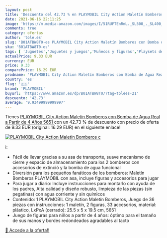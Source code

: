 ```yaml
---
layout: post
title: 'Descuento del 42.73 % en PLAYMOBIL City Action Maletín Bomberos c'
date: 2021-06-16 22:11:25
image: 'https://m.media-amazon.com/images/I/51RUFTEnRmL._SL500_._SL400_.jpg'
comments: true
category: ofertas
author: 'tole.es'
slug: 'B01ATBW8T0-es PLAYMOBIL City Action Maletín Bomberos con Bomba de Agua...'
sku: 'B01ATBW8T0-es'
tags: [ 'Juguetes','Juguetes y juegos','Muñecos y figuras','Playsets de figuras de juguete para niños','playmobil', ]
actualPrice: 9.33 EUR
currency: EUR
price: 9.33
comparePrice: 16.29 EUR
prodname: 'PLAYMOBIL City Action Maletín Bomberos con Bomba de Agua Real  a Partir de 4 Años  5651 '
country: 'es'
flag: '🇪🇸'
brand: 'PLAYMOBIL'
buyurl: 'https://www.amazon.es/dp/B01ATBW8T0/?tag=tolees-21'
descuento: '42.73'
average: '9.93499999999997'
---
```


Tienes [PLAYMOBIL City Action Maletín Bomberos con Bomba de Agua Real  a Partir de 4 Años  5651 ](https://www.amazon.es/dp/B01ATBW8T0/?tag=tolees-21) con un 42.73 % de descuento con precio de oferta de 9.33 EUR (original: 16.29 EUR) en el siguiente enlace!

[![PLAYMOBIL City Action Maletín Bomberos c](https://m.media-amazon.com/images/I/51RUFTEnRmL._SL500_._SL400_.jpg)](https://www.amazon.es/dp/B01ATBW8T0/?tag=tolees-21)

ℹ️:

- Fácil de llevar gracias a su asa de transporte, suave mecanismo de cierre y espacio de almacenamiento para los 2 bomberos con accesorios de extinció y la bomba de agua funcional
- Diversión para los pequeños fanáticos de los bomberos: Maletín Bomberos PLAYMOBIL con asa, incluye figuras y accesorios para jugar
- Para jugar a diario: Incluye instrucciones para montarlo con ayuda de los padres, Alta calidad y diseño robusto, limpieza de las piezas (sin pegatinas) con agua corriente y sin químicos
- Contenido: 1 PLAYMOBIL City Action Maletín Bomberos, Juego de 36 piezas con instrucciones: 1 maletín, 2 figuras, 33 accesorios, material: plástico, LxPxA (cerrado): 25.5 x 5 x 19.5 cm, 5651
- Juego de figuras para niños a partir de 4 años: óptimo para el tamaño de sus manos y bordes redondeados agradables al tacto

[🛒 Accede a la oferta!!](https://www.amazon.es/dp/B01ATBW8T0/?tag=tolees-21)
